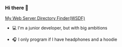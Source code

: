 ### Hi there 👋

[My Web Server Directory Finder(WSDF)](https://gist.github.com/Karak002/ba10f7cd27e764ac11f887f152a34696)

- 💻 I'm a junior developer, but with big ambitions

- 🎧 I only program if I have headphones and a hoodie

<!--
**Karak002/Karak002** is a ✨ _special_ ✨ repository because its `README.md` (this file) appears on your GitHub profile.

Here are some ideas to get you started:
  
- 🔭 I’m currently working on ...
- 🌱 I’m currently learning ...
- 👯 I’m looking to collaborate on ...
- 🤔 I’m looking for help with ...
- 💬 Ask me about ...
- 📫 How to reach me: ...
- 😄 Pronouns: ...
- ⚡ Fun fact: ...
-->
